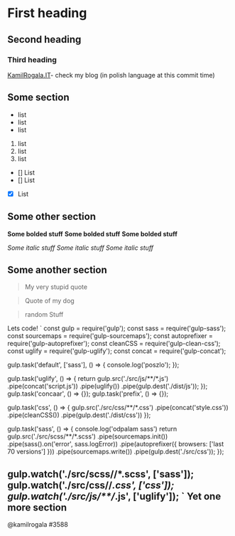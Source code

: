 # First heading
## Second heading
### Third heading
[KamilRogala.IT](https://kamilrogala.it)- check my blog (in polish language at this commit time)

Some section
--------------------------------------

- list
- list
- list

1. list
2. list
3. list

- [] List
- [] List
- [x] List

Some other section
--------------------------------------
**Some bolded stuff**
**Some bolded stuff**
**Some bolded stuff**

_Some italic stuff_
_Some italic stuff_
_Some italic stuff_

Some another section
--------------------------------------

> My very stupid quote

> Quote of my dog

> random Stuff

Lets code!
`
const gulp = require('gulp');
const sass = require('gulp-sass');
const sourcemaps = require('gulp-sourcemaps');
const autoprefixer = require('gulp-autoprefixer');
const cleanCSS = require('gulp-clean-css');
const uglify = require('gulp-uglify');
const concat = require('gulp-concat');

gulp.task('default', ['sass'], () => {
	console.log('poszlo');
});

gulp.task('uglify', () => {
	return gulp.src('./src/js/**/*.js')
	.pipe(concat('script.js'))
	.pipe(uglify())
	.pipe(gulp.dest('./dist/js'));
});
gulp.task('concaar', () => {});
gulp.task('prefix', () => {});

gulp.task('css', () => {
	gulp.src('./src/css/**/*.css')
		.pipe(concat('style.css'))
		.pipe(cleanCSS())
		.pipe(gulp.dest('./dist/css'))
});

gulp.task('sass', () => {
	console.log('odpalam sass')
	return gulp.src('./src/scss/**/*.scss')
		.pipe(sourcemaps.init())
		.pipe(sass().on('error', sass.logError))
		.pipe(autoprefixer({
			browsers: ['last 70 versions']
		}))
		.pipe(sourcemaps.write())
		.pipe(gulp.dest('./src/css'));
});

gulp.watch('./src/scss/**/*.scss', ['sass']);
gulp.watch('./src/css/**/*.css', ['css']);
gulp.watch('./src/js/**/*.js', ['uglify']);
`
Yet one more section
--------------------------------------

@kamilrogala
#3588 